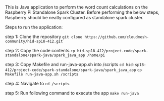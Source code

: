 This is Java application to perform the word count calculations on the Raspberry
Pi Standalone Spark Cluster. Before performing the below steps, Raspberry should
be neatly configured as standalone spark cluster.

Steps to run the application:

step 1: Clone the repository
		`git clone https://github.com/cloudmesh-community/hid-sp18-412.git`

step 2: Copy the code contents
		`cp hid-sp18-412/project-code/spark-standalone/spark-java/spark_java_app /home/pi`

step 3: Copy Makefile and run-java-app.sh into /scripts
		`cd hid-sp18-412/project-code/spark-standalone/spark-java/spark_java_app`
		`cp Makefile run-java-app.sh /scripts`

step 4: Navigate to 
		`cd /scripts`

step 5: Run following command to execute the app
		`make run-java`

		


